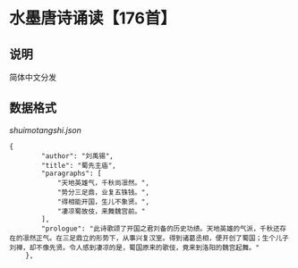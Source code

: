 # 水墨唐诗诵读【176首】 


## 说明

简体中文分发

## 数据格式

*shuimotangshi.json*


```
{
        "author": "刘禹锡",
        "title": "蜀先主庙",
        "paragraphs": [
            "天地英雄气，千秋尚凛然。",
            "势分三足鼎，业复五铢钱。",
            "得相能开国，生儿不象贤。",
            "凄凉蜀故伎，来舞魏宫前。"
        ],
        "prologue": "此诗歌颂了开国之君刘备的历史功绩。天地英雄的气派，千秋还存在的凛然正气。在三足鼎立的形势下，从事兴复汉室。得到诸葛丞相，便开创了蜀国；生个儿子刘禅，却不像先贤。令人感到凄凉的是，蜀国原来的歌伎，竟来到洛阳的魏宫起舞。"
    },
```
